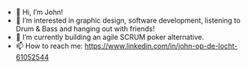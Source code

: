 - 👋 Hi, I’m John!
- 👀 I’m interested in graphic design, software development, listening to Drum & Bass and hanging out with friends!
- 🌱 I’m currently building an agile SCRUM poker alternative.
- 📫 How to reach me: https://www.linkedin.com/in/john-op-de-locht-61052544
